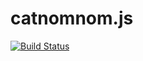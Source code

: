 catnomnom.js
============
[![Build Status](https://travis-ci.org/Ortuna/catnomnom.js.png?branch=master)](https://travis-ci.org/Ortuna/catnomnom.js)
